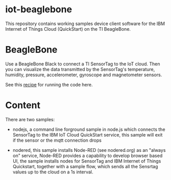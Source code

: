 iot-beaglebone
==============
This repository contains working samples device client software for the IBM Internet of Things Cloud (QuickStart)
on the TI BeagleBone.

BeagleBone
==========
Use a BeagleBone Black to connect a TI SensorTag to the IoT cloud. Then you can visualize the data transmitted by the SensorTag's temperature, humidity, pressure, accelerometer, gyroscope and magnetometer sensors.

See this [recipe](https://www.ibmdw.net/iot/recipes/ti-beaglebone-sensortag/) for running the code here.


Content
=======
There are two samples:
* nodejs, a command line forground sample in node.js which connects the SensorTag to the IBM IoT Cloud QuickStart service, this sample will exit if the sensor or the mqtt connection drops

* nodered, this sample installs Node-RED (see nodered.org) as an "always on" service, Node-RED provides a capability to develop browser based UI, the sample installs nodes for SensorTag and IBM Internet of Things Quickstart, together with a sample flow, which sends all the Sensrtag values up to the cloud on a 1s interval.

